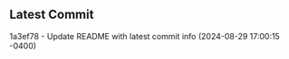 
## Latest Commit
1a3ef78 - Update README with latest commit info (2024-08-29 17:00:15 -0400) <Yunxi-Zhou>
